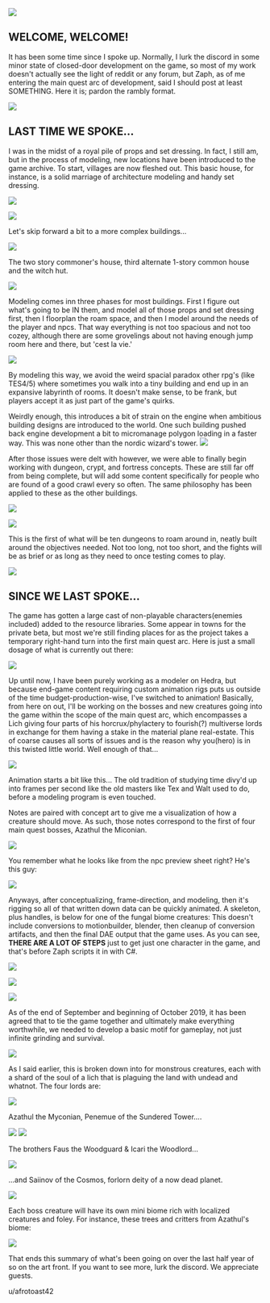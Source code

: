 ![](https://i.imgur.com/TePpowW.jpg)

## WELCOME, WELCOME!

It has been some time since I spoke up. Normally, I lurk the discord in some minor state of
closed-door development on the game, so most of my work doesn't actually see the light of
reddit or any forum, but Zaph, as of me entering the main quest arc of development, said I
should post at least SOMETHING. Here it is; pardon the rambly format.

![](https://i.imgur.com/dC1oZsY.jpg)

## LAST TIME WE SPOKE...

I was in the midst of a royal pile of props and set dressing. In fact, I still am, but in the process
of modeling, new locations have been introduced to the game archive. To start, villages are
now fleshed out. This basic house, for instance, is a solid marriage of architecture modeling
and handy set dressing.

![](https://i.imgur.com/qY4D1ut.jpg)

![](https://i.imgur.com/x1jpjka.jpg)

Let's skip forward a bit to a more complex buildings...

![](https://i.imgur.com/qKT1v6m.jpg)

The two story commoner's house, third alternate 1-story common house and the witch hut.

![](https://i.imgur.com/tT2965I.jpg)

Modeling comes inn three phases for most buildings. First I figure out what's going to be IN
them, and model all of those props and set dressing first, then I floorplan the roam space, and
then I model around the needs of the player and npcs. That way everything is not too
spacious and not too cozey, although there are some grovelings about not having enough
jump room here and there, but 'cest la vie.'

![](https://i.imgur.com/L5WpyCc.jpg)

By modeling this way, we avoid the weird spacial paradox other rpg's (like TES4/5) where
sometimes you walk into a tiny building and end up in an expansive labyrinth of rooms. It
doesn't make sense, to be frank, but players accept it as just part of the game's quirks.

Weirdly enough, this introduces a bit of strain on the engine when ambitious building designs
are introduced to the world. One such building pushed back engine development a bit to
micromanage polygon loading in a faster way. This was none other than the nordic wizard's
tower.
![](https://i.imgur.com/Az0s1fN.jpg)

After those issues were delt with however, we were able to finally begin working with
dungeon, crypt, and fortress concepts. These are still far off from being complete, but will add
some content specifically for people who are found of a good crawl every so often. The same
philosophy has been applied to these as the other buildings.

![](https://i.imgur.com/LXgQ8qh.jpg)

![](https://i.imgur.com/pWKHFQo.jpg)

This is the first of what will be ten dungeons to roam around in, neatly built around the
objectives needed. Not too long, not too short, and the fights will be as brief or as long as
they need to once testing comes to play.


![](https://i.imgur.com/rJKuzwb.jpg)

## SINCE WE LAST SPOKE...

The game has gotten a large cast of non-playable characters(enemies included) added to the
resource libraries. Some appear in towns for the private beta, but most we're still finding
places for as the project takes a temporary right-hand turn into the first main quest arc. Here
is just a small dosage of what is currently out there:

![](https://i.imgur.com/J6uPcy1.jpg)

Up until now, I have been purely working as a modeler on Hedra, but because end-game
content requiring custom animation rigs puts us outside of the time budget-production-wise,
I've switched to animation! Basically, from here on out, I'll be working on the bosses and new
creatures going into the game within the scope of the main quest arc, which encompasses a
Lich giving four parts of his horcrux/phylactery to fourish(?) multiverse lords in exchange for
them having a stake in the material plane real-estate. This of coarse causes all sorts of issues
and is the reason why you(hero) is in this twisted little world. Well enough of that...

![](https://i.imgur.com/4rM2fAs.jpg)

Animation starts a bit
like this... The old
tradition of studying
time divy'd up into
frames per second like
the old masters like
Tex and Walt used to
do, before a modeling
program is even
touched.


Notes are paired with concept
art to give me a visualization of
how a creature should move. As
such, those notes correspond to
the first of four main quest
bosses, Azathul the Miconian.

![](https://i.imgur.com/PPHQVH2.jpg)

You remember what he looks
like from the npc preview sheet
right? He's this guy:

![](https://i.imgur.com/Txg9aQR.jpg)

Anyways, after conceptualizing, frame-direction, and modeling, then it's rigging so all of that
written down data can be quickly animated. A skeleton, plus handles, is below for one of the
fungal biome creatures:
This doesn't include
conversions to motionbuilder,
blender, then cleanup of
conversion artifacts, and
then the final DAE output
that the game uses. As you
can see, **THERE ARE A LOT
OF STEPS** just to get just
one character in the game,
and that's before Zaph
scripts it in with C#.

![](https://i.imgur.com/3ZHTzce.jpg)

![](https://i.imgur.com/b1SngFu.jpg)


![](https://i.imgur.com/sopaoE7.jpg)

As of the end of September and beginning of October 2019, it has been agreed that to tie the
game together and ultimately make everything worthwhile, we needed to develop a basic
motif for gameplay, not just infinite grinding and survival.

![](https://i.imgur.com/2TnXpJq.jpg)

As I said earlier, this is broken down into for monstrous creatures, each with a shard of the
soul of a lich that is plaguing the land with undead and whatnot. The four lords are:

![](https://i.imgur.com/Dwmisqv.jpg)

Azathul the Myconian, Penemue of the Sundered Tower....


![](https://i.imgur.com/bh8l7Kd.jpg) ![](https://i.imgur.com/CiiTq00.jpg)

The brothers Faus the Woodguard & Icari the Woodlord...

![](https://i.imgur.com/OPool54.jpg)

...and Saiinov of the Cosmos, forlorn deity of a now
dead planet.

![](https://i.imgur.com/CfPWkFp.jpg)

Each boss creature will have its own mini biome
rich with localized creatures and foley. For instance,
these trees and critters from Azathul's biome:

![](https://i.imgur.com/SYa8yqb.jpg)

That ends this summary of what's been going on over the last half year of so on the art front.
If you want to see more, lurk the discord. We appreciate guests.

u/afrotoast42

